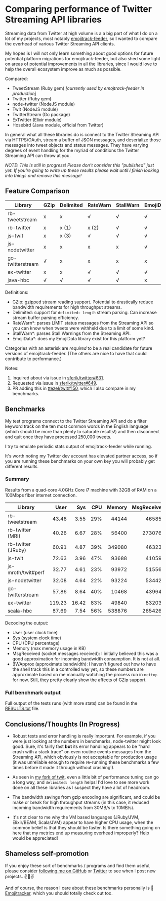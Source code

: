 # Comparing performance of Twitter Streaming API libraries
Streaming data from Twitter at high volume is a a big part of what I do on a
lot of my projects, most notably [emojitrack-feeder](http://github.com/mroth/emojitrack-feeder),
so I wanted to compare the overhead of various Twitter Streaming API clients.

My hopes is I will not only learn something about good options for future
potential platform migrations for emojitrack-feeder, but also shed some light on
areas of potential improvements in all the libraries, since I would love to help
the overall ecosystem improve as much as possible.

Compared:

 - TweetStream (Ruby gem) _[currently used by emojtrack-feeder in production]_
 - Twitter (Ruby gem)
 - node-twitter (NodeJS module)
 - Twit (NodeJS module)
 - TwitterStream (Go package)
 - ExTwitter (Elixir module)
 - Hosebird (Java module, official from Twitter)

In general what all these libraries do is connect to the Twitter Streaming API
via HTTPS/OAuth, stream a buffer of JSON messages, and deserialize those
messages into tweet objects and status messages.  They have varying degrees of
event handling for the myriad of conditions the Twitter Streaming API can throw
at you.

_NOTE: This is still in progress! Please don't consider this "published" just
yet.  If you're going to write up these results please wait until I finish
looking into things and remove this message!_

## Feature Comparison

 Library          | GZip | Delimited | RateWarn | StallWarn | EmojiData
 ---------------- | ---- | --------- | -------- | --------- | ---------
 rb-tweetstream   | x    | x         | √        | √         | √
 rb-twitter       | x    | x (1)     | x (2)    | √         | √
 js-twit          | x    | x (3)     | √        | √         | √
 js-nodetwitter   | x    | x         | x        | x         | √
 go-twitterstream | √    | x         | x        | x         | x
 ex-twitter       | x    | x         | √        | √         | √
 java-hbc         | √    | √         | √        | √         | x


Definitions:
 - GZip: gzipped stream reading support. Potential to drastically reduce
   bandwidth requirements for high throughput streams.
 - Delimited: support for `delimited: length` stream parsing. Can increase
   stream buffer parsing efficiency.
 - RateWarn*: parses LIMIT status messages from the Streaming API so you can
   know when tweets were withheld due to a limit of some kind.
 - StallWarn*: parses Stall Warnings from the Streaming API.
 - EmojiData*: does my EmojiData library exist for this platform yet?

Categories with an asterisk are _required_ to be a real candidate for future
versions of emojitrack-feeder. (The others are nice to have that could
contribute to performance.)

Notes:
 1. Inquired about via issue in [sferik/twitter#631][631].
 2. Requested via issue in [sferik/twitter#649][649].
 3. PR adding this in [ttezel/twit#150][150], which I also compare in my
 benchmarks.

[631]: https://github.com/sferik/twitter/pull/631
[649]: https://github.com/sferik/twitter/issues/649
[150]: https://github.com/ttezel/twit/pull/150

## Benchmarks
My test programs connect to the Twitter Streaming API and do a filter keyword
track on the ten most common words in the English language (which should be
more than plenty to saturate results!) and then disconnect and quit once they
have processed 250,000 tweets.

I try to emulate periodic stats output of emojitrack-feeder while running.

It's worth noting my Twitter dev account has elevated partner access, so if you
are running these benchmarks on your own key you will probably get different
results.


### Summary
Results from a quad-core 4.0GHz Core i7 machine with 32GB of RAM on a 100Mbps
fiber internet connection.

 Library            | User   | Sys   | CPU | Memory | MsgReceived | BWApprox
 ------------------ | -----: | ----: | --: | -----: | ----------: | -------:
 rb-tweetstream     |  43.46 |  3.55 | 29% |  44144 |     465857  | ~0.94 GB
 rb-twitter (MRI)   |  40.26 |  6.67 | 28% |  56400 |    2730766  | ~0.94 GB
 rb-twitter (JRuby) |  60.91 |  4.87 | 39% | 349080 |     463234  | ~0.95 GB
 js-twit            |  72.63 |  3.96 | 47% |  93688 |     410594  | ~0.94 GB
 js-mroth/twit#perf |  32.77 |  4.61 | 23% |  93972 |     515569  | ~0.95 GB
 js-nodetwitter     |  32.08 |  4.64 | 22% |  93224 |     534422  | ~0.95 GB
 go-twitterstream   |  57.86 |  8.64 | 40% |  10468 |     439641  | ~0.35 GB
 ex-twitter         | 119.23 | 16.42 | 83% |  49840 |     832032  | ~0.96 GB
 scala-hbc          |  87.69 |  7.54 | 56% | 538876 |    2654263  | ~0.35 GB

Decoding the output:
 - User (user clock time)
 - Sys (system clock time)
 - CPU (CPU percentage)
 - Memory (max memory usage in KB)
 - MsgReceived (socket messages received): I initially believed this was a good
   approximation for incoming bandwidth consumption. It is not at all.
 - BWApprox (approximate bandwidth): I haven't figured out how to have the shell
   track this in a controlled way yet, so these numbers are approximate based on
   me manually watching the process run in `nettop` for now. Still, they pretty
   clearly show the affects of GZip support.


### Full benchmark output
Full output of the tests runs (with more stats) can be found in the
[RESULTS.txt](/RESULTS.txt) file.

## Conclusions/Thoughts (In Progress)

 - Robust tests and error handling is really important.  For example, if you
   were just looking at the numbers in benchmarks, node-twitter might look good.
   Sure, it's fairly fast **but** its error handling appears to be "hard crash
   with a stack trace" on even routine events messages from the Streaming API,
   which obviously is not acceptable for production usage (it was unreliable
   enough to require re-running these benchmarks a few times before it made it
   through without crashing!).

 - As seen in [my fork of twit][150], even a little bit of performance tuning
   can go a long way, and `delimited: length` helps! I'd love to see more work
   done on all these libraries as I suspect they have a lot of headroom.

 - The bandwidth savings from gzip encoding are significant, and could be make
   or break for high throughput streams (in this case, it reduced incoming
   bandwidth requirements from 30MB/s to 10MB/s).

 - It's not clear to me why the VM based languages (JRuby/JVM, Elixir/BEAM,
   Scala/JVM) appear to have higher CPU usage, when the common belief is that
   they should be faster. Is there something going on here that my metrics end
   up measuring overhead improperly?  Help would be appreciated!

## Shameless self-promotion
If you enjoy these sort of benchmarks / programs and find them useful, please
consider [following me on GitHub][mroth-gh] or [Twitter][mroth-tw] to see when I
post new projects. :v::man::v:

And of course, the reason I care about these benchmarks personally is
:dizzy:[Emojitracker][et], which you should totally check out too.

[mroth-gh]: https://github.com/mroth
[mroth-tw]: https://twitter.com/mroth
[et]: http://emojitracker.com
